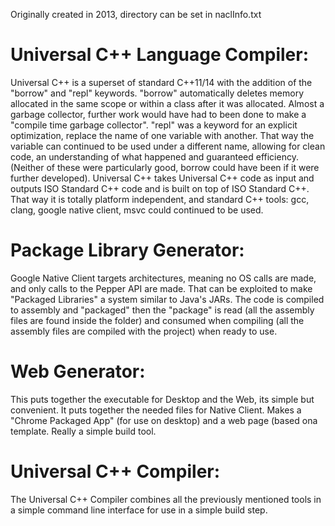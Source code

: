 Originally created in 2013, directory can be set in naclInfo.txt

# Universal C++ Language Compiler: 
Universal C++ is a superset of standard C++11/14 with the addition of the "borrow" and "repl" keywords. "borrow" automatically deletes memory allocated in the same scope or within a class after it was allocated. Almost a garbage collector, further work would have had to been done to make a "compile time garbage collector". "repl" was a keyword for an explicit optimization, replace the name of one variable with another. That way the variable can continued to be used under a different name, allowing for clean code, an understanding of what happened and guaranteed efficiency. (Neither of these were particularly good, borrow could have been if it were further developed). Universal C++ takes Universal C++ code as input and outputs ISO Standard C++ code and is built on top of ISO Standard C++. That way it is totally platform independent, and standard C++ tools: gcc, clang, google native client, msvc could continued to be used.
# Package Library Generator: 
Google Native Client targets architectures, meaning no OS calls are made, and only calls to the Pepper API are made. That can be exploited to make "Packaged Libraries" a system similar to Java's JARs. The code is compiled to assembly and "packaged" then the "package" is read (all the assembly files are found inside the folder) and consumed when compiling (all the assembly files are compiled with the project) when ready to use.

# Web Generator: 
This puts together the executable for Desktop and the Web, its simple but convenient. It puts together the needed files for Native Client. Makes a "Chrome Packaged App" (for use on desktop) and a web page (based ona  template. Really a simple build tool.
			
# Universal C++ Compiler: 
The Universal C++ Compiler combines all the previously mentioned tools in a simple command line interface for use in a simple build step.
